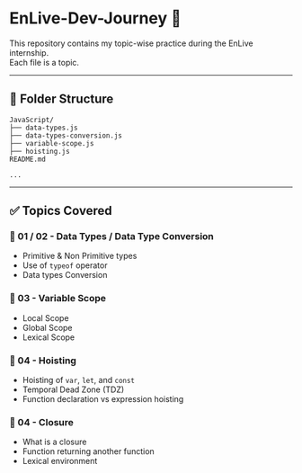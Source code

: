 # EnLive-Dev-Journey 🚀

This repository contains my topic-wise practice during the EnLive internship.  
Each file is a topic.

---

## 📁 Folder Structure

```
JavaScript/
├── data-types.js
├── data-types-conversion.js 
├── variable-scope.js
├── hoisting.js
README.md

...
```

---

## ✅ Topics Covered

### 🔹 01 / 02 - Data Types / Data Type Conversion
- Primitive & Non Primitive types
- Use of `typeof` operator
- Data types Conversion

### 🔹 03 - Variable Scope
- Local Scope
- Global Scope
- Lexical Scope

### 🔹 04 - Hoisting
- Hoisting of `var`, `let`, and `const`
- Temporal Dead Zone (TDZ)
- Function declaration vs expression hoisting

### 🔹 04 - Closure
- What is a closure
- Function returning another function
- Lexical environment